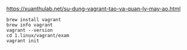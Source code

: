 https://xuanthulab.net/su-dung-vagrant-tao-va-quan-ly-may-ao.html
```
brew install vagrant
brew info vagrant
vagrant --version
cd 1.linux/vagrant/exam
vagrant init
```
